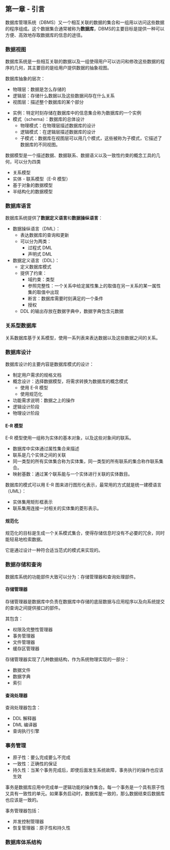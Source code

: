 ## 第一章 - 引言

数据库管理系统（DBMS）又一个相互关联的数据的集合和一组用以访问这些数据的程序组成。这个数据集合通常被称为**数据库**，DBMS的主要目标是提供一种可以方便、高效地存取数据库的信息的途径。

### 数据视图

数据库系统是一些相互关联的数据以及一组使得用户可以访问和修改这些数据的程序的几何，其主要目的是给用户提供数据的抽象视图。

数据库抽象的层次：

- 物理层：数据是怎么存储的
- 逻辑层：存储什么数据以及这些数据间存在什么关系
- 视图层：描述整个数据库的某个部分

<!-- TODO: 此处应有图片 -->


- 实例：特定时刻存储在数据库中的信息集合称为数据库的一个实例
- 模式（schema）：数据库的总体设计
  - 物理模式：在物理层描述数据库的设计
  - 逻辑模式：在逻辑层描述数据库的设计
  - 子模式：数据库在视图层可以用几个模式，这些被称为子模式，它描述了数据库的不同视图。

数据模型是一个描述数据、数据联系、数据语义以及一致性约束的概念工具的几何，可以分为四类

- 关系模型
- 实体 - 联系模型（E-R 模型）
- 基于对象的数据模型
- 半结构化的数据模型

### 数据库语言

数据库系统提供了**数据定义语言**和**数据操纵语言**：

- 数据操纵语言（DML）：
  - 表达数据库的查询和更新
  - 可以分为两类：
    - 过程式 DML
    - 声明式 DML
- 数据定义语言（DDL）：
  - 定义数据库模式
  - 提供了约束：
    - 域约束：类型
    - 参照完整性：一个关系中给定属性集上的取值在另一关系的某一属性集的取值中出现
    - 断言：数据库需要时刻满足的一个条件
    - 授权
  - DDL 的输出存放在数据字典中，数据字典包含元数据

### 关系型数据库

关系数据库基于关系模型，使用一系列表来表达数据以及这些数据之间的关系。

### 数据库设计

数据库设计的主要内容是数据库模式的设计：

- 制定用户需求的规格文档
- 概念设计：选择数据模型，将需求转换为数据库的概念模式
  - 使用 E-R 模型
  - 使用规范化
- 功能需求说明：数据之上的操作
- 逻辑设计阶段
- 物理设计阶段

#### E-R 模型

E-R 模型使用一组称为实体的基本对象，以及这些对象间的联系。

- 数据库中实体通过属性集合来描述
- 联系是几个实体之间的关联
- 同一类型的所有实体集合称为实体集，同一类型的所有联系的集合称作联系集合。
- 映射基数：通过某个联系能与一个实体进行关联的实体数目。


数据库的模式可以用 E-R 图来进行图形化表示，最常用的方式就是统一建模语言（UML）：

- 实体集用矩形框表示
- 联系集用连接一对相关的实体集的菱形表示。

#### 规范化

规范化的目标是生成一个关系模式集合，使得存储信息时没有不必要的冗余，同时能轻易地检索数据。

它是通过设计一种符合适当范式的模式来实现的。

### 数据存储和查询

数据库系统的功能部件大致可以分为：存储管理器和查询处理部件。

#### 存储管理器

存储管理器是数据库中负责在数据库中存储的底层数据与应用程序以及向系统提交的查询之间提供接口的部件。

其包含：

- 权限及完整性管理器
- 事务管理器
- 文件管理器
- 缓存区管理器

存储管理器实现了几种数据结构，作为系统物理实现的一部分：

- 数据文件
- 数据字典
- 索引

#### 查询处理器

查询处理器包含：

- DDL 解释器
- DML 编译器
- 查询执行引擎

### 事务管理

- 原子性：要么完成要么不完成
- 一致性：正确性的保证
- 持久性：当某个事务完成后，即使后面发生系统故障，事务执行的操作也应该生效

事务是数据库应用中完成单一逻辑功能的操作集合。每一个事务是一个具有原子性又具有一致性的单元。如果事务启动时，数据库是一致的，那么数据结束后数据库也应该是一致的。

事务管理器包括：

- 并发控制管理器
- 恢复管理器：原子性和持久性

### 数据库体系结构

